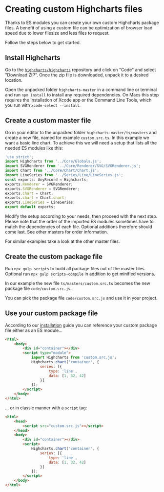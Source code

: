 Creating custom Highcharts files
================================

Thanks to ES modules you can create your own custom Highcharts package files. A
benefit of using a custom file can be optimization of browser load speed due to
lower filesize and less files to request.

Follow the steps below to get started.



Install Highcharts
------------------

Go to the [`highcharts/highcharts`](https://github.com/highcharts/highcharts)
repository and click on "Code" and select "Download ZIP". Once the zip file is
downloaded, unpack it to a desired location.

Open the unpacked folder `highcharts-master` in a command line or terminal and
run `npm install` to install any required dependencies. On Macs this step
requires the Installation of Xcode app or the Command Line Tools, which you run
with `xcode-select --install`.



Create a custom master file
---------------------------

Go in your editor to the unpacked folder `highcharts-master/ts/masters` and
create a new file, named for example `custom.src.ts`. In this example we want a
basic line chart. To achieve this we will need a setup that lists all the needed
ES modules like this:

```ts
'use strict';
import Highcharts from '../Core/Globals.js';
import SVGRenderer from '../Core/Renderer/SVG/SVGRenderer.js';
import Chart from '../Core/Chart/Chart.js';
import LineSeries from '../Series/Line/LineSeries.js';
const exports: AnyRecord = Highcharts;
exports.Renderer = SVGRenderer;
exports.SVGRenderer = SVGRenderer;
exports.Chart = Chart;
exports.chart = Chart.chart;
exports.LineSeries = LineSeries;
export default exports;
```

Modify the setup according to your needs, then proceed with the next step.
Please note that the order of the imported ES modules sometimes have to match
the dependencies of each file. Optional additions therefore should come last.
See other masters for order information.

For similar examples take a look at the other master files.



Create the custom package file
------------------------------

Run `npx gulp scripts` to build all package files out of the master files.
Optional run `npx gulp scripts-compile` in addition to get minified versions.

In our example the new file `ts/masters/custom.src.ts`
becomes the new package file `code/custom.src.js`.

You can pick the package file `code/custom.src.js` and use it in your project.



Use your custom package file
----------------------------

According to our [installation](./installation.md) guide you can reference your
custom package file either as an ES module...

```html
<html>
    <body>
        <div id="container"></div>
        <script type="module">
            import Highcharts from 'custom.src.js';
            Highcharts.chart('container', {
                series: [{
                    type: 'line',
                    data: [1, 32, 42]
                }]
            });
        </script>
    </body>
</html>
```

... or in classic manner with a `script` tag:

```html
<html>
    <head>
        <script src="custom.src.js"></script>
    </head>
    <body>
        <div id="container"></div>
        <script>
            Highcharts.chart('container', {
                series: [{
                    type: 'line',
                    data: [1, 32, 42]
                }]
            });
        </script>
    </body>
</html>
```

